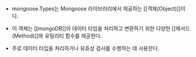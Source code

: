 - mongoose.Types는 Mongoose 라이브러리에서 제공하는 [[객체(Object)]]이다.

- 이 객체는 [[mongoDB]]의 데이터 타입을 처리하고 변환하기 위한 다양한 [[메서드(Method)]]와 유틸리티 함수를 제공한다.
- 주로 데이터 타입을 처리하거나 유효성 검사를 수행하는 데 사용한다.
